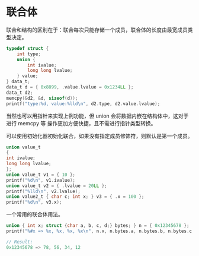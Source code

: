 联合体
===

联合和结构的区别在于：联合每次只能存储一个成员，联合体的长度由最宽成员类型决定。

```c
typedef struct {
    int type;
    union {
        int ivalue;
        long long lvalue;
    } value;
} data_t;
data_t d = { 0x8899, .value.lvalue = 0x1234LL };
data_t d2;
memcpy(&d2, &d, sizeof(d));
printf("type:%d, value:%lld\n", d2.type, d2.value.lvalue);
```

当然也可以用指针来实现上例功能，但 union 会将数据内嵌在结构体中，这对于进行 memcpy 等
操作更加方便快捷，且不需进行指针类型转换。

可以使用初始化器初始化联合，如果没有指定成员修饰符，则默认是第一个成员。

```c
union value_t
{
int ivalue;
long long lvalue;
};
union value_t v1 = { 10 };
printf("%d\n", v1.ivalue);
union value_t v2 = { .lvalue = 20LL };
printf("%lld\n", v2.lvalue);
union value2_t { char c; int x; } v3 = { .x = 100 };
printf("%d\n", v3.x);
```

一个常用的联合体用法。

```c
union { int x; struct {char a, b, c, d;} bytes; } n = { 0x12345678 };
printf("%#x => %x, %x, %x, %x\n", n.x, n.bytes.a, n.bytes.b, n.bytes.c, n.bytes.d);

// Result:
0x12345678 => 78, 56, 34, 12
```
